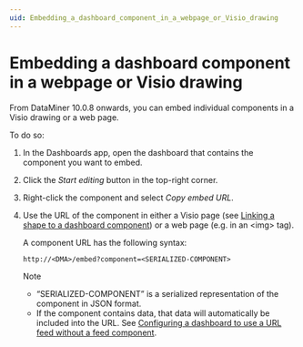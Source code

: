 ```yaml
---
uid: Embedding_a_dashboard_component_in_a_webpage_or_Visio_drawing
---
```


# Embedding a dashboard component in a webpage or Visio drawing

From DataMiner 10.0.8 onwards, you can embed individual components in a Visio drawing or a web page.

To do so:

1. In the Dashboards app, open the dashboard that contains the component you want to embed.

2. Click the *Start editing* button in the top-right corner.

3. Right-click the component and select *Copy embed URL*.

4. Use the URL of the component in either a Visio page (see [Linking a shape to a dashboard component](xref:Linking_a_shape_to_a_dashboard_component)) or a web page (e.g. in an \<img> tag).

    A component URL has the following syntax:

    ```txt
    http://<DMA>/embed?component=<SERIALIZED-COMPONENT>
    ```

    > [!NOTE]
    > - “SERIALIZED-COMPONENT” is a serialized representation of the component in JSON format.
    > - If the component contains data, that data will automatically be included into the URL. See [Configuring a dashboard to use a URL feed without a feed component](xref:Configuring_a_dashboard_to_use_a_URL_feed_without_a_feed_component).
    >
